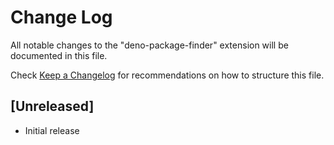 # Change Log

All notable changes to the "deno-package-finder" extension will be documented in this file.

Check [Keep a Changelog](http://keepachangelog.com/) for recommendations on how to structure this file.

## [Unreleased]

- Initial release